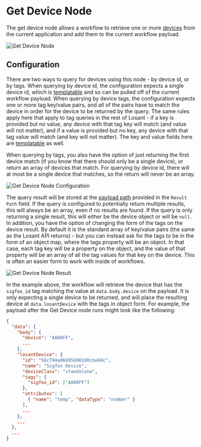 # Get Device Node

The get device node allows a workflow to retrieve one or more [devices](/devices/overview/) from the current application and add them to the current workflow payload.

![Get Device Node](/images/workflows/data/get-device-node.png "Get Device Node")

## Configuration

There are two ways to query for devices using this node - by device id, or by tags. When querying by device id, the configuration expects a single device id, which is [templatable](/workflows/accessing-payload-data/#string-templates) and so can be pulled off of the current workflow payload. When querying by device tags, the configuration expects one or more tag key/value pairs, and *all* of the pairs have to match the device in order for the device to be returned by the query. The same rules apply here that apply to tag queries in the rest of Losant - if a key is provided but no value, any device with that tag key will match (and value will not matter), and if a value is provided but no key, any device with that tag value will match (and key will not matter). The key and value fields here are [templatable](/workflows/accessing-payload-data/#string-templates) as well.

When querying by tags, you also have the option of just returning the first device match (if you know that there should only be a single device), or return an array of devices that match. For querying by device id, there will at most be a single device that matches, so the return will never be an array.

![Get Device Node Configuration](/images/workflows/data/get-device-node-config.png "Get Device Node Configuration")

The query result will be stored at the [payload path](/workflows/accessing-payload-data/#payload-paths) provided in the `Result Path` field. If the query is configured to potentially return multiple results, this will always be an array, even if no results are found. If the query is only returning a single result, this will either be the device object or will be `null`. In addition, you have the option of changing the form of the tags on the device result. By default it is the standard array of key/value pairs (the same as the Losant API returns) - but you can instead ask for the tags to be in the form of an object map, where the tags property will be an object. In that case, each tag key will be a property on the object, and the value of that property will be an array of all the tag values for that key on the device. This is often an easier form to work with inside of workflows.

![Get Device Node Result](/images/workflows/data/get-device-node-config-result.png "Get Device Node Result")

In the example above, the workflow will retrieve the device that has the `sigfox_id` tag matching the value at `data.body.device` on the payload. It is only expecting a single device to be returned, and will place the resulting device at `data.losantDevice` with the tags in object form.  For example, the payload after the Get Device node runs might look like the following:

```json
{
  "data": {
    "body": {
      "device": "AA00FF",
      ...
    },
    "losantDevice": {
      "id": "56c794a06895b00100cbe84c",
      "name": "Sigfox Device",
      "deviceClass": "standalone",
      "tags": {
        "sigfox_id": ["AA00FF"]
      },
      "attributes": [
        { "name": "temp", "dataType": "number" }
      ],
      ...
    },
    ...
  },
  ...
}
```





